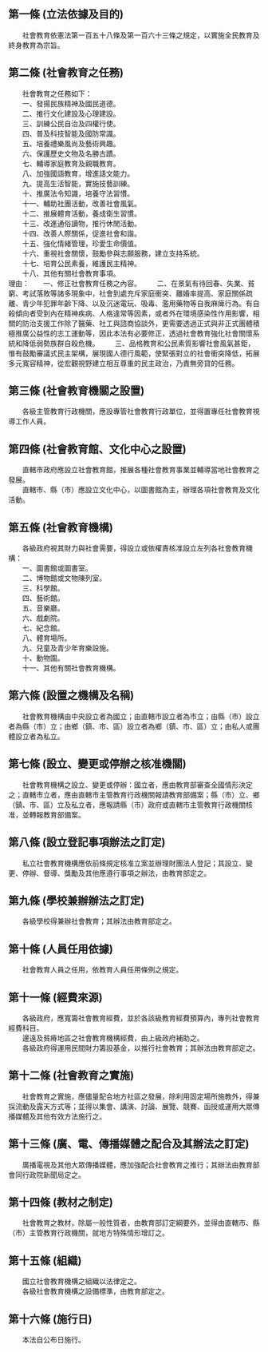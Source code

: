 第一條 (立法依據及目的)
-----------------------
　　社會教育依憲法第一百五十八條及第一百六十三條之規定，以實施全民教育及終身教育為宗旨。  


第二條 (社會教育之任務)
-----------------------
　　社會教育之任務如下：  
　　一、發揚民族精神及國民道德。  
　　二、推行文化建設及心理建設。  
　　三、訓練公民自治及四權行使。  
　　四、普及科技智能及國防常識。  
　　五、培養禮樂風尚及藝術興趣。  
　　六、保護歷史文物及名勝古蹟。  
　　七、輔導家庭教育及親職教育。  
　　八、加強國語教育，增進語文能力。  
　　九、提高生活智能，實施技藝訓練。  
　　十、推廣法令知識，培養守法習慣。  
　　十一、輔助社團活動，改善社會風氣。  
　　十二、推展體育活動，養成衛生習慣。  
　　十三、改進通俗讀物，推行休閒活動。  
　　十四、改善人際關係，促進社會和諧。  
　　十五、強化情緒管理，珍愛生命價值。  
　　十六、重視社會關懷，鼓勵參與志願服務，建立支持系統。  
　　十七、培育公民素養，維護民主精神。  
　　十八、其他有關社會教育事項。  
理由：　　一、修正社會教育任務之內容。
　　二、在景氣有待回春、失業、貧窮、考試落敗等諸多現象中，社會到處充斥家庭衝突、離婚率提高、家庭關係疏離、青少年犯罪年齡下降、以及沉迷電玩、吸毒、濫用藥物等自我麻痺行為。有自殺傾向者受到內在精神疾病、人格違常等因素，或者外在環境感染性作用影響，相關的防治支援工作除了醫藥、社工與諮商協談外，更需要透過正式與非正式團體積極推廣公益性的志工運動等，因此本法有必要修正，透過社會教育強化社會關懷系統和降低弱勢族群自殺危機。
　　三、品格教育和公民素質影響社會風氣甚鉅，惟有鼓勵審議式民主架構，展現國人德行風範，使緊張對立的社會衝突降低，拓展多元寬容精神，從宏觀視野建立相互尊重的民主政治，乃責無旁貸的任務。

第三條 (社會教育機關之設置)
---------------------------
　　各級主管教育行政機關，應設專管社會教育行政單位，並得置專任社會教育視導工作人員。  


第四條 (社會教育館、文化中心之設置)
-----------------------------------
　　直轄市政府應設立社會教育館，推展各種社會教育事業並輔導當地社會教育之發展。  
　　直轄市、縣（市）應設立文化中心，以圖書館為主，辦理各項社會教育及文化活動。  


第五條 (社會教育機構)
---------------------
　　各級政府視其財力與社會需要，得設立或依權責核准設立左列各社會教育機構：  
　　一、圖書館或圖書室。  
　　二、博物館或文物陳列室。  
　　三、科學館。  
　　四、藝術館。  
　　五、音樂廳。  
　　六、戲劇院。  
　　七、紀念館。  
　　八、體育場所。  
　　九、兒童及青少年育樂設施。  
　　十、動物園。  
　　十一、其他有關社會教育機構。  


第六條 (設置之機構及名稱)
-------------------------
　　社會教育機構由中央設立者為國立；由直轄市設立者為市立；由縣（市）設立者為縣（市）立；由鄉（鎮、市、區）設立者為鄉（鎮、市、區）立；由私人或團體設立者為私立。  


第七條 (設立、變更或停辦之核准機關)
-----------------------------------
　　社會教育機構之設立、變更或停辦：國立者，應由教育部審查全國情形決定之；直轄市立者，應由直轄市主管教育行政機關報請教育部備案；縣（市）立、鄉（鎮、市、區）立及私立者，應報請縣（市）政府或直轄市主管教育行政機關核准，並轉報教育部備案。  


第八條 (設立登記事項辦法之訂定)
-------------------------------
　　私立社會教育機構應依前條規定核准立案並辦理財團法人登記；其設立、變更、停辦、督導、獎勵及其他應遵行事項之辦法，由教育部定之。  


第九條 (學校兼辦辦法之訂定)
---------------------------
　　各級學校得兼辦社會教育；其辦法由教育部定之。  


第十條 (人員任用依據)
---------------------
　　社會教育人員之任用，依教育人員任用條例之規定。  


第十一條 (經費來源)
-------------------
　　各級政府，應寬籌社會教育經費，並於各該級教育經費預算內，專列社會教育經費科目。  
　　邊遠及貧瘠地區之社會教育機構經費，由上級政府補助之。  
　　各級政府得運用民間財力籌設基金，以推行社會教育；其辦法由教育部定之。  


第十二條 (社會教育之實施)
-------------------------
　　社會教育之實施，應儘量配合地方社區之發展，除利用固定場所施教外，得兼採流動及露天方式等；並得以集會、講演、討論、展覽、競賽、函授或運用大眾傳播媒體及其他有效方法施行之。  


第十三條 (廣、電、傳播媒體之配合及其辦法之訂定)
-----------------------------------------------
　　廣播電視及其他大眾傳播媒體，應加強配合社會教育之推行；其辦法由教育部會同行政院新聞局定之。  


第十四條 (教材之制定)
---------------------
　　社會教育之教材，除屬一般性質者，由教育部訂定綱要外，並得由直轄市、縣（市）主管教育行政機關，就地方特殊情形增訂之。  


第十五條 (組織)
---------------
　　國立社會教育機構之組織以法律定之。  
　　各級社會教育機構之設備標準，由教育部定之。  


第十六條 (施行日)
-----------------
　　本法自公布日施行。